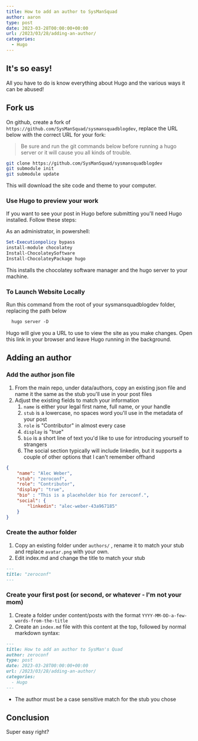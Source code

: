 ```yaml
---
title: How to add an author to SysManSquad
author: aaron
type: post
date: 2023-03-28T00:00:00+00:00
url: /2023/03/28/adding-an-author/
categories:
  - Hugo
---
```


## It's so easy!

All you have to do is know everything about Hugo and the various ways it can be abused!

## Fork us

On github, create a fork of `https://github.com/SysManSquad/sysmansquadblogdev`, replace the URL below with the correct URL for your fork:

> Be sure and run the git commands below before running a hugo server or it will cause you all kinds of trouble.

```sh
git clone https://github.com/SysManSquad/sysmansquadblogdev
git submodule init
git submodule update
```

This will download the site code and theme to your computer.

### Use Hugo to preview your work

If you want to see your post in Hugo before submitting you'll need Hugo installed. Follow these steps:

As an administrator, in powershell:

```powershell
Set-Executionpolicy bypass
install-module chocolatey
Install-ChocolateySoftware
Install-ChocolateyPackage hugo
```

This installs the chocolatey software manager and the hugo server to your machine.

### To Launch Website Locally

Run this command from the root of your sysmansquadblogdev folder, replacing the path below

```ps
  hugo server -D  
```

Hugo will give you a URL to use to view the site as you make changes. Open this link in your browser and leave Hugo running in the background.

## Adding an author

### Add the author json file

1. From the main repo, under data/authors, copy an existing json file and name it the same as the stub you'll use in your post files
2. Adjust the existing fields to match your information
   1. `name` is either your legal first name, full name, or your handle
   2. `stub` is a lowercase, no spaces word you'll use in the metadata of your post
   3. `role` is "Contributor" in almost every case
   4. `display` is "true"
   5. `bio` is a short line of text you'd like to use for introducing yourself to strangers
   6. The social section typically will include linkedin, but it supports a couple of other options that I can't remember offhand

```json
{
    "name": "Alec Weber",
    "stub": "zeroconf",
    "role": "Contributor",
    "display": "true",
    "bio" : "This is a placeholder bio for zeroconf.",
    "social": {
        "linkedin": "alec-weber-43a967185"
    }
}
```

### Create the author folder

1. Copy an existing folder under `authors/` , rename it to match your stub and replace `avatar.png` with your own.
2. Edit index.md and change the title to match your stub
```md
---
title: "zeroconf"
---
```

### Create your first post (or second, or whatever - I'm not your mom)

1. Create a folder under content/posts with the format `YYYY-MM-DD-a-few-words-from-the-title`
2. Create an `index.md` file with this content at the top, followed by normal markdown syntax:

```md
---
title: How to add an author to SysMan's Quad
author: zeroconf
type: post
date: 2023-03-28T00:00:00+00:00
url: /2023/03/28/adding-an-author/
categories:
  - Hugo
---
```

* The author must be a case sensitive match for the stub you chose

## Conclusion
Super easy right? 